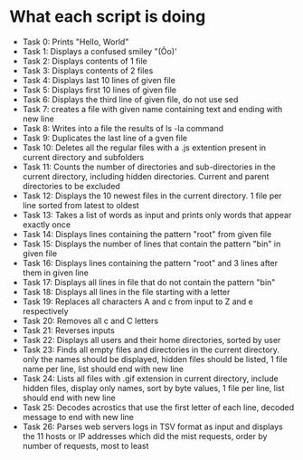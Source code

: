 # What each script is doing

* Task 0: Prints "Hello, World"
* Task 1: Displays a confused smiley "(Ôo)'
* Task 2: Displays contents of 1 file
* Task 3: Displays contents of 2 files
* Task 4: Displays last 10 lines of given file
* Task 5: Displays first 10 lines of given file
* Task 6: Displays the third line of given file, do not use sed
* Task 7: creates a file with given name containing text and ending with new line
* Task 8: Writes into a file the results of ls -la command
* Task 9: Duplicates the last line of a gven file
* Task 10: Deletes all the regular files with a .js extention present in current directory and subfolders
* Task 11: Counts the number of directories and sub-directories in the current directory, including hidden directories. Current and parent directories to be excluded
* Task 12: Displays the 10 newest files in the current directory. 1 file per line sorted from latest to oldest
* Task 13: Takes a list of words as input and prints only words that appear exactly once
* Task 14: Displays lines containing the pattern "root" from given file
* Task 15: Displays the number of lines that contain the pattern "bin" in given file
* Task 16: Displays lines containing the pattern "root" and 3 lines after them in given line
* Task 17: Displays all lines in file that do not contain the pattern "bin"
* Task 18: Displays all lines in the file starting with a letter
* Task 19: Replaces all characters A and c from input to Z and e respectively
* Task 20: Removes all c and C letters
* Task 21: Reverses inputs
* Task 22: Displays all users and their home directories, sorted by user
* Task 23: Finds all empty files and directories in the current directory. only the names should be displayed, hidden files should be listed, 1 file name per line, list should end with new line
* Task 24: Lists all files with .gif extension in current directory, include hidden files, display only names, sort by byte values, 1 file per line, list should end with new line
* Task 25: Decodes acrostics that use the first letter of each line, decoded message to end with new line
* Task 26: Parses web servers logs in TSV format as input and displays the 11 hosts or IP addresses which did the mist requests, order by number of requests, most to least
